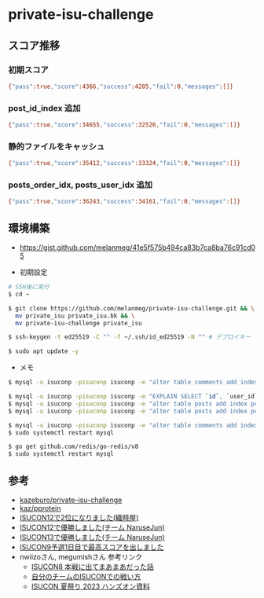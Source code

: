 # private-isu-challenge

## スコア推移

### 初期スコア

```bash
{"pass":true,"score":4366,"success":4205,"fail":0,"messages":[]}
```

### post_id_index 追加
```bash
{"pass":true,"score":34655,"success":32526,"fail":0,"messages":[]}
```

### 静的ファイルをキャッシュ
```bash
{"pass":true,"score":35412,"success":33324,"fail":0,"messages":[]}
```

### posts_order_idx, posts_user_idx 追加
```bash
{"pass":true,"score":36243,"success":34161,"fail":0,"messages":[]}
```

## 環境構築
- https://gist.github.com/melanmeg/41e5f575b494ca83b7ca8ba76c91cd05

- 初期設定
```bash
# SSH後に実行
$ cd ~

$ git clone https://github.com/melanmeg/private-isu-challenge.git && \
  mv private_isu private_isu.bk && \
  mv private-isu-challenge private_isu

$ ssh-keygen -t ed25519 -C "" -f ~/.ssh/id_ed25519 -N "" # デプロイキー

$ sudo apt update -y
```

- メモ
```bash
$ mysql -u isuconp -pisuconp isuconp -e "alter table comments add index post_id_index (post_id, created_at DESC);"

$ mysql -u isuconp -pisuconp isuconp -e "EXPLAIN SELECT `id`, `user_id`, `body`, `mime`, `created_at` FROM `posts` ORDER BY `created_at` DESC;"
$ mysql -u isuconp -pisuconp isuconp -e "alter table posts add index posts_order_idx (created_at DESC);"
$ mysql -u isuconp -pisuconp isuconp -e "alter table posts add index posts_user_idx (user_id, created_at DESC);"

$ mysql -u isuconp -pisuconp isuconp -e "alter table comments add index idx_user_id (user_id);"
$ sudo systemctl restart mysql

$ go get github.com/redis/go-redis/v8
$ sudo systemctl restart mysql
```


## 参考
- [kazeburo/private-isu-challenge](https://github.com/kazeburo/private-isu-challenge)
- [kaz/pprotein](https://github.com/kaz/pprotein)
- [ISUCON12で2位になりました(織時屋)](https://trap.jp/post/1710/)
- [ISUCON12で優勝しました(チーム NaruseJun)](https://zenn.dev/tohutohu/articles/8c34d1187e1b21)
- [ISUCON13で優勝しました(チーム NaruseJun)](https://zenn.dev/tohutohu/articles/923bdf5dcd73af)
- [ISUCON9予選1日目で最高スコアを出しました](https://to-hutohu.com/2019/09/09/isucon9-qual/#%E5%BD%93%E6%97%A5)
- nwiizoさん, megumishさん 参考リンク
  - [ISUCON8 本戦に出てまあまあだった話](https://hikalium.hatenablog.jp/entry/2018/10/20/225806)
  - [自分のチームのISUCONでの戦い方](https://catatsuy.medium.com/%E8%87%AA%E5%88%86%E3%81%AE%E3%83%81%E3%83%BC%E3%83%A0%E3%81%AEisucon%E3%81%A7%E3%81%AE%E6%88%A6%E3%81%84%E6%96%B9-c8fe121316aa)
  - [ISUCON 夏祭り 2023 ハンズオン資料](https://speakerdeck.com/rosylilly/isucon-xia-ji-ri-2023-hanzuonzi-liao)
